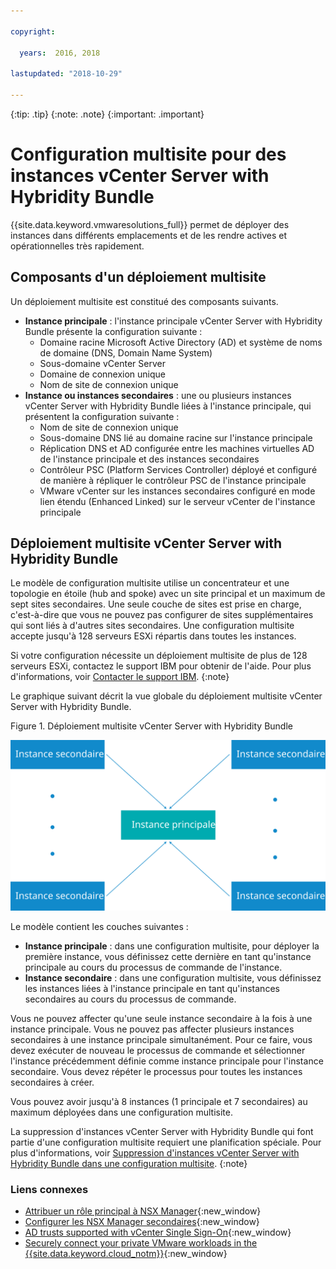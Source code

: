 ```yaml
---

copyright:

  years:  2016, 2018

lastupdated: "2018-10-29"

---
```


{:tip: .tip}
{:note: .note}
{:important: .important}

# Configuration multisite pour des instances vCenter Server with Hybridity Bundle

{{site.data.keyword.vmwaresolutions_full}} permet de déployer des instances dans différents emplacements et de les rendre actives et opérationnelles très rapidement.

## Composants d'un déploiement multisite

Un déploiement multisite est constitué des composants suivants.

* **Instance principale** : l'instance principale vCenter Server with Hybridity Bundle présente la configuration suivante :
  *  Domaine racine Microsoft Active Directory (AD) et système de noms de domaine (DNS, Domain Name System)
  *  Sous-domaine vCenter Server
  *  Domaine de connexion unique
  *  Nom de site de connexion unique
* **Instance ou instances secondaires** : une ou plusieurs instances vCenter Server with Hybridity Bundle liées à l'instance principale, qui présentent la configuration suivante :
   *  Nom de site de connexion unique
   *  Sous-domaine DNS lié au domaine racine sur l'instance principale
   *  Réplication DNS et AD configurée entre les machines virtuelles AD de l'instance principale et des instances secondaires
   *  Contrôleur PSC (Platform Services Controller) déployé et configuré de manière à répliquer le contrôleur PSC de l'instance principale
   *  VMware vCenter sur les instances secondaires configuré en mode lien étendu (Enhanced Linked) sur le serveur vCenter de l'instance principale

## Déploiement multisite vCenter Server with Hybridity Bundle

Le modèle de configuration multisite utilise un concentrateur et une topologie en étoile (hub and spoke) avec un site principal et un maximum de sept sites secondaires. Une seule couche de sites est prise en charge, c'est-à-dire que vous ne pouvez pas configurer de sites supplémentaires qui sont liés à d'autres sites secondaires. Une configuration multisite accepte jusqu'à 128 serveurs ESXi répartis dans toutes les instances.

Si votre configuration nécessite un déploiement multisite de plus de 128 serveurs ESXi, contactez le support IBM pour obtenir de l'aide. Pour plus d'informations, voir [Contacter le support IBM](../vmonic/trbl_support.html).
{:note}

Le graphique suivant décrit la vue globale du déploiement multisite vCenter Server with Hybridity Bundle.

Figure 1. Déploiement multisite vCenter Server with Hybridity Bundle

![Déploiement multisite vCenter Server with Hybridity Bundle](../sddc/multisite-hub-spoke.svg "Déploiement multisite vCenter Server with Hybridity Bundle")

Le modèle contient les couches suivantes :

* **Instance principale** : dans une configuration multisite, pour déployer la première instance, vous définissez cette dernière en tant qu'instance principale au cours du processus de commande de l'instance.
* **Instance secondaire** : dans une configuration multisite, vous définissez les instances liées à l'instance principale en tant qu'instances secondaires au cours du processus de commande.

Vous ne pouvez affecter qu'une seule instance secondaire à la fois à une instance principale. Vous ne pouvez pas affecter plusieurs instances secondaires à une instance principale simultanément. Pour ce faire, vous devez exécuter de nouveau le processus de commande et sélectionner l'instance précédemment définie comme instance principale pour l'instance secondaire. Vous devez répéter le processus pour toutes les instances secondaires à créer.

Vous pouvez avoir jusqu'à 8 instances (1 principale et 7 secondaires) au maximum déployées dans une configuration multisite.

La suppression d'instances vCenter Server with Hybridity Bundle qui font partie d'une configuration multisite requiert une planification spéciale. Pour plus d'informations, voir [Suppression d'instances vCenter Server with Hybridity Bundle dans une configuration multisite](vc_hybrid_deletinginstance_multi.html).
{:note}

### Liens connexes

* [Attribuer un rôle principal à NSX Manager](https://pubs.vmware.com/NSX-62/topic/com.vmware.nsx-cross-vcenter-install.doc/GUID-44E8AE16-BA3F-4DD9-B582-FC1E137E6CFC.html){:new_window}
* [Configurer les NSX Manager secondaires](https://pubs.vmware.com/NSX-62/topic/com.vmware.nsx-cross-vcenter-install.doc/GUID-9E48BC57-15E3-49C7-8BC5-F94ED8918BBE.html){:new_window}
* [AD trusts supported with vCenter Single Sign-On](https://kb.vmware.com/kb/2064250){:new_window}
* [Securely connect your private VMware workloads in the {{site.data.keyword.cloud_notm}}](https://www.ibm.com/developerworks/library/se-securely-connect-private-vmware-workloads-ibm-cloud/index.html){:new_window}

